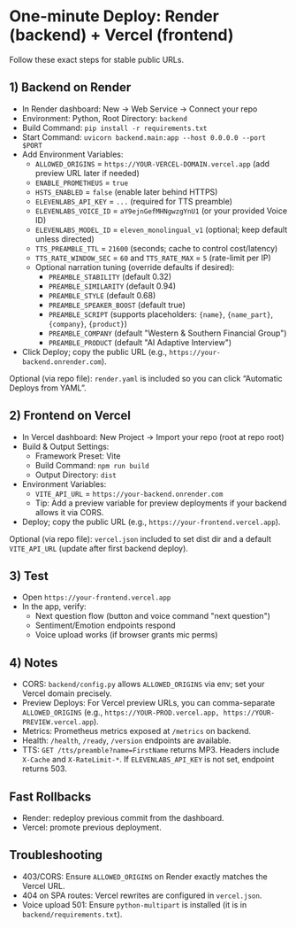 # One-minute Deploy: Render (backend) + Vercel (frontend)

Follow these exact steps for stable public URLs.

## 1) Backend on Render

- In Render dashboard: New -> Web Service -> Connect your repo
- Environment: Python, Root Directory: `backend`
- Build Command: `pip install -r requirements.txt`
- Start Command: `uvicorn backend.main:app --host 0.0.0.0 --port $PORT`
- Add Environment Variables:
  - `ALLOWED_ORIGINS` = `https://YOUR-VERCEL-DOMAIN.vercel.app` (add preview URL later if needed)
  - `ENABLE_PROMETHEUS` = `true`
  - `HSTS_ENABLED` = `false` (enable later behind HTTPS)
  - `ELEVENLABS_API_KEY` = `...` (required for TTS preamble)
  - `ELEVENLABS_VOICE_ID` = `aY9ejnGefMHNgwzgYnU1` (or your provided Voice ID)
  - `ELEVENLABS_MODEL_ID` = `eleven_monolingual_v1` (optional; keep default unless directed)
  - `TTS_PREAMBLE_TTL` = `21600` (seconds; cache to control cost/latency)
  - `TTS_RATE_WINDOW_SEC` = `60` and `TTS_RATE_MAX` = `5` (rate-limit per IP)
  - Optional narration tuning (override defaults if desired):
    - `PREAMBLE_STABILITY` (default 0.32)
    - `PREAMBLE_SIMILARITY` (default 0.94)
    - `PREAMBLE_STYLE` (default 0.68)
    - `PREAMBLE_SPEAKER_BOOST` (default true)
    - `PREAMBLE_SCRIPT` (supports placeholders: `{name}`, `{name_part}`, `{company}`, `{product}`)
    - `PREAMBLE_COMPANY` (default "Western & Southern Financial Group")
    - `PREAMBLE_PRODUCT` (default "AI Adaptive Interview")
- Click Deploy; copy the public URL (e.g., `https://your-backend.onrender.com`).

Optional (via repo file): `render.yaml` is included so you can click “Automatic Deploys from YAML”.

## 2) Frontend on Vercel

- In Vercel dashboard: New Project -> Import your repo (root at repo root)
- Build & Output Settings:
  - Framework Preset: Vite
  - Build Command: `npm run build`
  - Output Directory: `dist`
- Environment Variables:
  - `VITE_API_URL` = `https://your-backend.onrender.com`
  - Tip: Add a preview variable for preview deployments if your backend allows it via CORS.
- Deploy; copy the public URL (e.g., `https://your-frontend.vercel.app`).

Optional (via repo file): `vercel.json` included to set dist dir and a default `VITE_API_URL` (update after first backend deploy).

## 3) Test

- Open `https://your-frontend.vercel.app`
- In the app, verify:
  - Next question flow (button and voice command "next question")
  - Sentiment/Emotion endpoints respond
  - Voice upload works (if browser grants mic perms)

## 4) Notes

- CORS: `backend/config.py` allows `ALLOWED_ORIGINS` via env; set your Vercel domain precisely.
- Preview Deploys: For Vercel preview URLs, you can comma-separate `ALLOWED_ORIGINS` (e.g., `https://YOUR-PROD.vercel.app, https://YOUR-PREVIEW.vercel.app`).
- Metrics: Prometheus metrics exposed at `/metrics` on backend.
- Health: `/health`, `/ready`, `/version` endpoints are available.
- TTS: `GET /tts/preamble?name=FirstName` returns MP3. Headers include `X-Cache` and `X-RateLimit-*`. If `ELEVENLABS_API_KEY` is not set, endpoint returns 503.

## Fast Rollbacks
- Render: redeploy previous commit from the dashboard.
- Vercel: promote previous deployment.

## Troubleshooting
- 403/CORS: Ensure `ALLOWED_ORIGINS` on Render exactly matches the Vercel URL.
- 404 on SPA routes: Vercel rewrites are configured in `vercel.json`.
- Voice upload 501: Ensure `python-multipart` is installed (it is in `backend/requirements.txt`).
